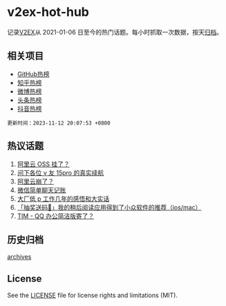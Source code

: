 # v2ex-hot-hub

 记录[V2EX](https://www.v2ex.com/)从 2021-01-06 日至今的热门话题。每小时抓取一次数据，按天[归档](archives)。
 
 ## 相关项目

- [GitHub热榜](https://github.com/it985/github-hot-hub)
- [知乎热榜](https://github.com/it985/zhihu-hot-hub)
- [微博热榜](https://github.com/it985/weibo-hot-hub)
- [头条热榜](https://github.com/it985/toutiao-hot-hub)
- [抖音热榜](https://github.com/it985/douyin-hot-hub)


 `更新时间：2023-11-12 20:07:53 +0800`

## 热议话题

1. [阿里云 OSS 挂了？](https://www.v2ex.com/t/991209)
1. [问下各位 v 友 15pro 的真实续航](https://www.v2ex.com/t/991053)
1. [阿里云崩了？](https://www.v2ex.com/t/991212)
1. [微信简单聊天记账](https://www.v2ex.com/t/991076)
1. [大厂低 p 工作几年的感悟和大实话](https://www.v2ex.com/t/991077)
1. [「抽奖送码🎁」我的稍后阅读应用得到了小众软件的推荐（ios/mac）](https://www.v2ex.com/t/991178)
1. [TIM - QQ 办公简洁版寄了？](https://www.v2ex.com/t/991091)

## 历史归档

[archives](archives)

## License

See the [LICENSE](LICENSE) file for license rights and limitations (MIT).
